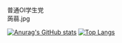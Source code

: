 <!---
- 👋 Hi, I’m @Sean-163
- 👀 I’m interested in ...
- 🌱 I’m currently learning ...
- 💞️ I’m looking to collaborate on ...
- 📫 How to reach me ...

Sean-163/Sean-163 is a ✨ special ✨ repository because its `README.md` (this file) appears on your GitHub profile.
You can click the Preview link to take a look at your changes.
--->
普通OI学生党   
蒟蒻.jpg


[![Anurag's GitHub stats](https://github-readme-stats.vercel.app/api?username=sean-163)](https://github.com/anuraghazra/github-readme-stats&theme=onedark)
[![Top Langs](https://github-readme-stats.vercel.app/api/top-langs/?username=sean-163)](https://github.com/anuraghazra/github-readme-stats&layout=compact)
